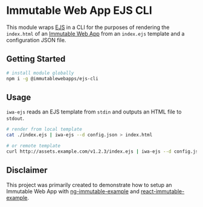 # Immutable Web App EJS CLI

This module wraps [EJS](https://ejs.co/) in a CLI for the purposes of rendering the `index.html` of an [Immutable Web App](https://immutablewebapps.org) from an `index.ejs` template and a configuration JSON file.

## Getting Started

```bash
# install module globally
npm i -g @immutablewebapps/ejs-cli
```
## Usage

`iwa-ejs` reads an EJS template from `stdin` and outputs an HTML file to `stdout`.

```bash
# render from local template
cat ./index.ejs | iwa-ejs --d config.json > index.html

# or remote template
curl http://assets.example.com/v1.2.3/index.ejs | iwa-ejs --d config.json > index.html
```

## Disclaimer

This project was primarily created to demonstrate how to setup an Immutable Web App with [ng-immutable-example](https://github.com/ImmutableWebApps/ng-immutable-example) and [react-immutable-example](https://github.com/ImmutableWebApps/react-immutable-example).
